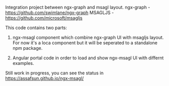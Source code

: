 Integration project between ngx-graph and msagl layout.
ngx-graph - https://github.com/swimlane/ngx-graph
MSAGLJS - https://github.com/microsoft/msagljs

This code contains two parts:
1. ngx-msagl component which combine ngx-graph UI with msagljs layout.
For now it's a loca component but it will be seperated to a standalone npm package.

2. Angular portal code in order to load and show ngx-msagl UI with differnt examples.

Still work in progress, you can see the status in https://assafsun.github.io/ngx-msagl/
